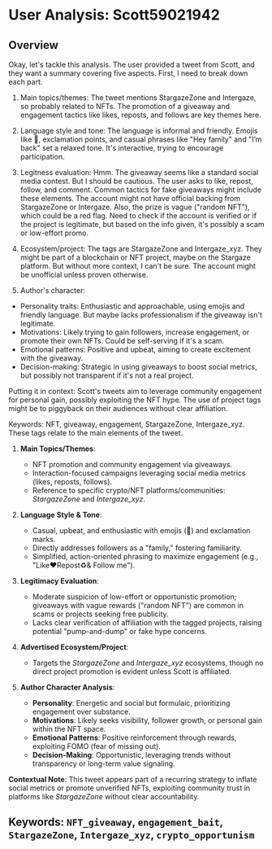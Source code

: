# User Analysis: Scott59021942

## Overview

<think>
Okay, let's tackle this analysis. The user provided a tweet from Scott, and they want a summary covering five aspects. First, I need to break down each part.

1. Main topics/themes: The tweet mentions StargazeZone and Intergaze, so probably related to NFTs. The promotion of a giveaway and engagement tactics like likes, reposts, and follows are key themes here.

2. Language style and tone: The language is informal and friendly. Emojis like 💫, exclamation points, and casual phrases like "Hey family" and "I’m back" set a relaxed tone. It's interactive, trying to encourage participation.

3. Legitness evaluation: Hmm. The giveaway seems like a standard social media contest. But I should be cautious. The user asks to like, repost, follow, and comment. Common tactics for fake giveaways might include these elements. The account might not have official backing from StargazeZone or Intergaze. Also, the prize is vague ("random NFT"), which could be a red flag. Need to check if the account is verified or if the project is legitimate, but based on the info given, it's possibly a scam or low-effort promo.

4. Ecosystem/project: The tags are StargazeZone and Intergaze_xyz. They might be part of a blockchain or NFT project, maybe on the Stargaze platform. But without more context, I can't be sure. The account might be unofficial unless proven otherwise.

5. Author's character:
- Personality traits: Enthusiastic and approachable, using emojis and friendly language. But maybe lacks professionalism if the giveaway isn't legitimate.
- Motivations: Likely trying to gain followers, increase engagement, or promote their own NFTs. Could be self-serving if it's a scam.
- Emotional patterns: Positive and upbeat, aiming to create excitement with the giveaway.
- Decision-making: Strategic in using giveaways to boost social metrics, but possibly not transparent if it's not a real project.

Putting it in context: Scott's tweets aim to leverage community engagement for personal gain, possibly exploiting the NFT hype. The use of project tags might be to piggyback on their audiences without clear affiliation.

Keywords: NFT, giveaway, engagement, StargazeZone, Intergaze_xyz. These tags relate to the main elements of the tweet.
</think>

1. **Main Topics/Themes**:  
   - NFT promotion and community engagement via giveaways.  
   - Interaction-focused campaigns leveraging social media metrics (likes, reposts, follows).  
   - Reference to specific crypto/NFT platforms/communities: *StargazeZone* and *Intergaze_xyz*.  

2. **Language Style & Tone**:  
   - Casual, upbeat, and enthusiastic with emojis (💫) and exclamation marks.  
   - Directly addresses followers as a "family," fostering familiarity.  
   - Simplified, action-oriented phrasing to maximize engagement (e.g., "Like❤️Repost♻️& Follow me").  

3. **Legitimacy Evaluation**:  
   - Moderate suspicion of low-effort or opportunistic promotion; giveaways with vague rewards ("random NFT") are common in scams or projects seeking free publicity.  
   - Lacks clear verification of affiliation with the tagged projects, raising potential "pump-and-dump" or fake hype concerns.  

4. **Advertised Ecosystem/Project**:  
   - Targets the *StargazeZone* and *Intergaze_xyz* ecosystems, though no direct project promotion is evident unless Scott is affiliated.  

5. **Author Character Analysis**:  
   - **Personality**: Energetic and social but formulaic, prioritizing engagement over substance.  
   - **Motivations**: Likely seeks visibility, follower growth, or personal gain within the NFT space.  
   - **Emotional Patterns**: Positive reinforcement through rewards, exploiting FOMO (fear of missing out).  
   - **Decision-Making**: Opportunistic, leveraging trends without transparency or long-term value signaling.  

**Contextual Note**: This tweet appears part of a recurring strategy to inflate social metrics or promote unverified NFTs, exploiting community trust in platforms like *StargazeZone* without clear accountability.  

**Keywords**: `NFT_giveaway`, `engagement_bait`, `StargazeZone`, `Intergaze_xyz`, `crypto_opportunism`
---

